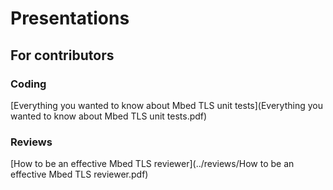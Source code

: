 # Presentations

## For contributors

### Coding

[Everything you wanted to know about Mbed TLS unit tests](Everything you wanted to know about Mbed TLS unit tests.pdf)

### Reviews

[How to be an effective Mbed TLS reviewer](../reviews/How to be an effective Mbed TLS reviewer.pdf)

